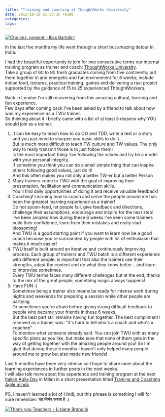 ```yaml
---
title: "Training and coaching at ThoughtWorks University"
date: 2012-10-16 01:56:36 +0100
categories: 
tags: 
---
```


[![Choices, present - Ilias Bartolini](http://farm8.staticflickr.com/7273/7557437886_9f3f416797_m.jpg)](http://www.flickr.com/photos/iliasbartolini/7557437886/lightbox/) 

In the last five months my life went through a short but amazing detour in India. 

I had the beautiful opportunity to join for two consecutive terms our internal training program as trainer and coach: [ThoughtWorks University](http://join.thoughtworks.com/graduates).  
Take a group of 60 to 90 fresh graduates coming from five continents; put them together in and energetic and fun environment for 6 weeks; include indian food, lectures, practical training, games and delivering a real project supported by the guidance of 15 to 25 experienced ThoughtWorkers. 

Back in London I'm still recovering from this amazing cultural, learning and fun experience.  
Few days after coming back I've been asked by a friend to talk about how was my experience as a TWU trainer.   
So thinking about it I briefly came with a list of at least 5 reasons why YOU should join as a trainer. 

1. It can be easy to teach how to do OO and TDD, write a test or a story and you just need to sharpen you basic skills to do it...  
 But is much more difficult to teach TW culture and TW values. The only way to really transmit those is to just follow them!  
 Is the most important thing: live following the values and try be a model with your personal integrity.  
 If sometime you think you can do a small simple thing that can inspire others following good values, just do it!  
 And this often makes you not only a better TW-er but a better Person 
2. Many trainers come to TWU with the goal of improving their presentation, facilitation and communication skills.  
 You'll find daily opportunities of doing it and receive valuable feedback!
3. Coaching! Learning how to coach and serve the people around me has been the greatest learning experience as a trainer!  
 Do not spoon-feed, let people fail, give feedback and directions, challenge their assumptions, encourage and inspire for the next step!  
 I've been amazed how during these 6 weeks I've seen some trainees build their confidence, learn from their mistakes and really start blossoming!  
 And TWU is a good starting point if you want to learn how be a good coach because you're surrounded by people with lot of enthusiasm that makes it much easier! 
4. TWU itself is built around an iterative and continuously improving process. Each group of trainers and TWU batch is a different experience with different people: is important that also the trainers use their strengths, adapt the content and do what they know better... and learn to improvise sometimes.  
 Every TWU terms faces many different challenges but at the end, thanks to the mix of the great people, something magic always happens! 
5. Have FUN :)  
 Sometimes being a trainer also means be ready for intense work during nights and weekends for preparing a session while other people are partying.  
Or sometimes you're afraid before giving strong difficult feedback to people who became your friends in these 6 weeks.  
 But the best part still remains having fun together. The best compliment I received as a trainer was: "it's hard to tell who's a coach and who's a coachee"  
 To mention what someone already said: You can join TWU with as many specific plans as you like, but make sure that none of them gets in the way of getting together with the amazing people around you! So I'm glad that during those 5 months I haven't only helped many people around me to grow but also made new friends!
 
Last 5 months have been very intense so I hope to share more about the learning experiences in further posts in the next weeks.  
I will also talk more about this experience and training program at the next [Italian Agile Day](http://www.agileday.it) in Milan in a short presentation titled [Training and Coaching Agile minds](http://www.agileday.it/front/sessioni/#training) 

PS. I haven't learned a lot of Hindi, but this phrase is something I will for sure remember: यह निर्भर करता है :)


[![Thank you Teachers - Liziane Brandini](http://distilleryimage5.s3.amazonaws.com/48b34dfcf75c11e18b0122000a1e9b8c_7.jpg)]()
